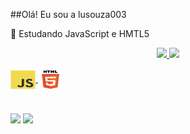 ##Olá! Eu sou a lusouza003

🎈 Estudando JavaScript e HMTL5 

<div align="center">
  <a href="https://github.com/lusouza003">
  <img height="180em" src="https://github-readme-stats.vercel.app/api?username=lusouza003&show_icons=true&theme=calm&include_all_commits=true&count_private=true"/>
  <img height="180em" src="https://github-readme-stats.vercel.app/api/top-langs/?username=lusouza003&layout=compact&langs_count=7&theme=calm"/>
</div>

  
  <div style="display: inline_block"><br>
  <img align="center"  height="30" width="40" src="https://github.com/devicons/devicon/blob/master/icons/javascript/javascript-original.svg ">
<img align="center"  height="30" width="40" src="https://github.com/devicons/devicon/blob/master/icons/html5/html5-original-wordmark.svg ">
  </div>

# #
 
  <div> 
      <a href = "mailto:lnsouza116@gmail.com"><img src="https://img.shields.io/badge/Gmail-D14836?style=for-the-badge&logo=gmail&logoColor=white " destino ="_blank"></a>
  <a href="https://www.linkedin.com/in/luana-souza-a33b72225/" target="_blank"><img src="https://img.shields.io/badge/LinkedIn-0077B5?style=for-the-badge&logo=linkedin&logoColor=white " target="_ blank"></a>
    
  </div>
